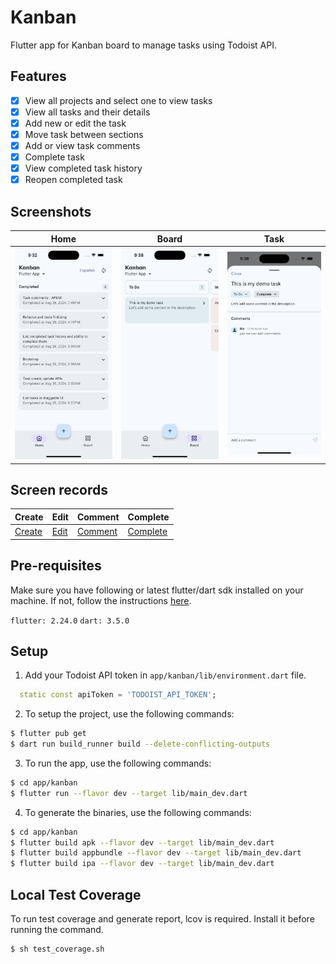 # Kanban

Flutter app for Kanban board to manage tasks using Todoist API.

## Features
- [x] View all projects and select one to view tasks
- [x] View all tasks and their details
- [x] Add new or edit the task
- [x] Move task between sections
- [x] Add or view task comments
- [x] Complete task
- [x] View completed task history
- [x] Reopen completed task

## Screenshots
| Home | Board | Task |
| --- | --- | --- |
| ![home](.content/home.png) | ![Board](.content/board.png) | ![Task](.content/task.png) |

## Screen records
| Create | Edit | Comment | Complete |
| --- | --- | --- | --- |
| [Create](.content/create.mp4) | [Edit](.content/edit.mp4) | [Comment](.content/comment.mp4) | [Complete](.content/complete.mp4) |

## Pre-requisites
Make sure you have following or latest flutter/dart sdk installed on your machine. If not, follow the instructions [here](https://flutter.dev/docs/get-started/install).

`flutter: 2.24.0`
`dart: 3.5.0`

## Setup
1. Add your Todoist API token in `app/kanban/lib/environment.dart` file.

```dart
  static const apiToken = 'TODOIST_API_TOKEN';
```

2. To setup the project, use the following commands:
```sh
$ flutter pub get
$ dart run build_runner build --delete-conflicting-outputs
```

3. To run the app, use the following commands:
```sh
$ cd app/kanban
$ flutter run --flavor dev --target lib/main_dev.dart
```

4. To generate the binaries, use the following commands:
```sh
$ cd app/kanban
$ flutter build apk --flavor dev --target lib/main_dev.dart
$ flutter build appbundle --flavor dev --target lib/main_dev.dart
$ flutter build ipa --flavor dev --target lib/main_dev.dart
```

## Local Test Coverage
To run test coverage and generate report, lcov is required. Install it before running the command.
```sh
$ sh test_coverage.sh
```
